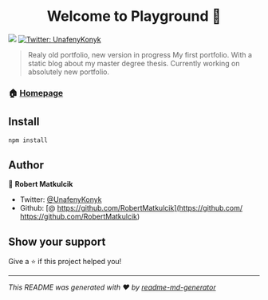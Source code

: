 <h1 align="center">Welcome to Playground 👋</h1>
<p>
  <img src="https://img.shields.io/badge/version-1.2-blue.svg?cacheSeconds=2592000" />
  <a href="https://twitter.com/UnafenyKonyk">
    <img alt="Twitter: UnafenyKonyk" src="https://img.shields.io/twitter/follow/UnafenyKonyk.svg?style=social" target="_blank" />
  </a>
</p>

> Realy old portfolio, new version in progress
> My first portfolio. With a static blog about my master degree thesis.
> Currently working on absolutely new portfolio.

### 🏠 [Homepage](www.matkulcik.sk)

## Install

```sh
npm install
```

## Author

👤 **Robert Matkulcik**

* Twitter: [@UnafenyKonyk](https://twitter.com/UnafenyKonyk)
* Github: [@ https://github.com/RobertMatkulcik](https://github.com/ https://github.com/RobertMatkulcik)

## Show your support

Give a ⭐️ if this project helped you!

***
_This README was generated with ❤️ by [readme-md-generator](https://github.com/kefranabg/readme-md-generator)_
